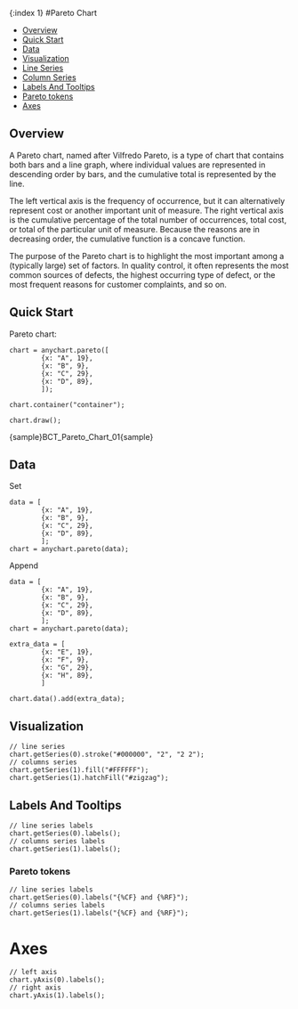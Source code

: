 {:index 1}
#Pareto Chart

* [Overview](#overview)
* [Quick Start](#quick_start)
* [Data](#chart)
* [Visualization](#visualization)
 * [Line Series](#line_series)
 * [Column Series](#line_series) 
* [Labels And Tooltips](#labels_and_tooltips)
 * [Pareto tokens](#pareto_tokens)
* [Axes](#axes)

## Overview

A Pareto chart, named after Vilfredo Pareto, is a type of chart that contains both bars and a line graph, where individual values are represented in descending order by bars, and the cumulative total is represented by the line.

The left vertical axis is the frequency of occurrence, but it can alternatively represent cost or another important unit of measure. The right vertical axis is the cumulative percentage of the total number of occurrences, total cost, or total of the particular unit of measure. Because the reasons are in decreasing order, the cumulative function is a concave function.

The purpose of the Pareto chart is to highlight the most important among a (typically large) set of factors. In quality control, it often represents the most common sources of defects, the highest occurring type of defect, or the most frequent reasons for customer complaints, and so on.

## Quick Start

Pareto chart:

```
chart = anychart.pareto([
        {x: "A", 19},
        {x: "B", 9},
        {x: "C", 29},
        {x: "D", 89},
        ]);

chart.container("container");

chart.draw();
```

{sample}BCT\_Pareto\_Chart\_01{sample}

## Data

Set

```
data = [
        {x: "A", 19},
        {x: "B", 9},
        {x: "C", 29},
        {x: "D", 89},
        ];
chart = anychart.pareto(data);
```

Append

```
data = [
        {x: "A", 19},
        {x: "B", 9},
        {x: "C", 29},
        {x: "D", 89},
        ];
chart = anychart.pareto(data);

extra_data = [
        {x: "E", 19},
        {x: "F", 9},
        {x: "G", 29},
        {x: "H", 89},
        ]

chart.data().add(extra_data);
```

## Visualization


```
// line series 
chart.getSeries(0).stroke("#000000", "2", "2 2");
// columns series 
chart.getSeries(1).fill("#FFFFFF");
chart.getSeries(1).hatchFill("#zigzag");

```


## Labels And Tooltips

```
// line series labels
chart.getSeries(0).labels();
// columns series labels
chart.getSeries(1).labels();
```

### Pareto tokens

```
// line series labels
chart.getSeries(0).labels("{%CF} and {%RF}");
// columns series labels
chart.getSeries(1).labels("{%CF} and {%RF}");
```

# Axes

```
// left axis
chart.yAxis(0).labels();
// right axis
chart.yAxis(1).labels();
```

